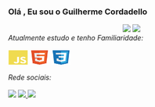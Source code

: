 ### Olá , Eu sou o Guilherme Cordadello 

 
 <div style="display: inline_block" align="center">
  <img height="150rem" src="https://github-readme-stats.vercel.app/api?username=GuiCoradello&show_icons=true&theme=maroongold&include_all_commits=true&count_private=true"/>
  <img height="150rem" src="https://github-readme-stats.vercel.app/api/top-langs/?username=GuiCoradello&layout=compact&langs_count=7&theme=maroongold"/>
</div>
  <em>Atualmente estudo e tenho Familiaridade:</em><br>
 <div style="display: inline_block"><br>
 
  <img align="center" alt="Gui-Js" height="30" width="40" src="https://raw.githubusercontent.com/devicons/devicon/master/icons/javascript/javascript-plain.svg">
  <img align="center" alt="Gui-HTML" height="30" width="40" src="https://raw.githubusercontent.com/devicons/devicon/master/icons/html5/html5-original.svg">
  <img align="center" alt="Gui-CSS" height="30" width="40" src="https://raw.githubusercontent.com/devicons/devicon/master/icons/css3/css3-original.svg">
  </div>
  <div><br>
 <em> Rede sociais: </em><br><br>
  <a  href="https://www.instagram.com/guilherme.coradello/" target="_blank"><img src="https://img.shields.io/badge/-Instagram-%23E4405F?style=for-the-badge&logo=instagram&logoColor=white" target="_blank"></a>
  <a href = "mailto:coradello.silveira@gmail.com"><img src="https://img.shields.io/badge/-Gmail-%23333?style=for-the-badge&logo=gmail&logoColor=white" target="_blank">
  <a href="https://www.linkedin.com/in/guilherme-coradello-7620b01a8" target="_blank"><img src="https://img.shields.io/badge/-LinkedIn-%230077B5?style=for-the-badge&logo=linkedin&logoColor=white" target="_blank"></a> 
  </div>
